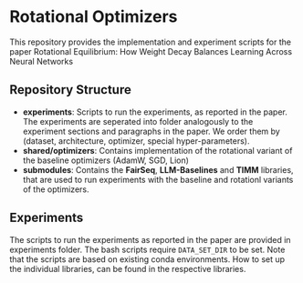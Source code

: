 # Rotational Optimizers
This repository provides the implementation and experiment scripts for the paper Rotational Equilibrium: How Weight Decay Balances Learning Across Neural Networks

## Repository Structure
* **experiments**: Scripts to run the experiments, as reported in the paper. The experiments are seperated into folder analogously to the experiment sections and paragraphs in the paper. We order them by (dataset, architecture, optimizer, special hyper-parameters).
* **shared/optimizers**: Contains implementation of the rotational variant of the baseline optimizers (AdamW, SGD, Lion)
* **submodules**: Contains the **FairSeq**, **LLM-Baselines** and **TIMM** libraries, that are used to run experiments with the baseline and rotationl variants of the optimizers.

## Experiments
The scripts to run the experiments as reported in the paper are provided in experiments folder.
The bash scripts require `DATA_SET_DIR` to be set.
Note that the scripts are based on existing conda environments. How to set up the individual libraries, can be found in the respective libraries.
